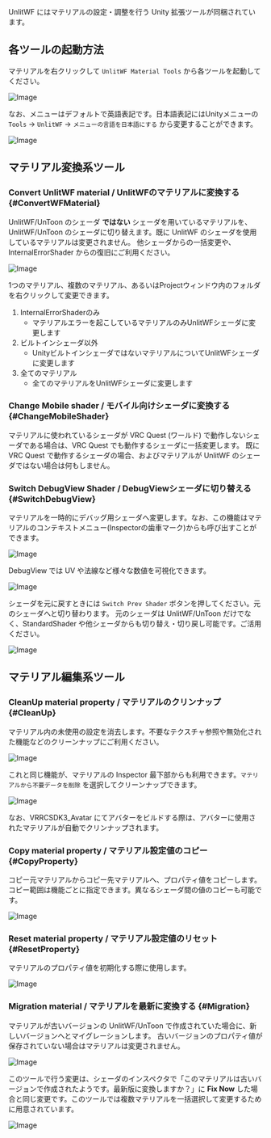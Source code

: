 UnlitWF にはマテリアルの設定・調整を行う Unity 拡張ツールが同梱されています。


## 各ツールの起動方法

マテリアルを右クリックして `UnlitWF Material Tools` から各ツールを起動してください。

![Image](./img/tools-01.png)

なお、メニューはデフォルトで英語表記です。日本語表記にはUnityメニューの `Tools` → `UnlitWF` → `メニューの言語を日本語にする` から変更することができます。

![Image](./img/tools-02.png)


## マテリアル変換系ツール

### Convert UnlitWF material / UnlitWFのマテリアルに変換する {#ConvertWFMaterial}

UnlitWF/UnToon のシェーダ **ではない** シェーダを用いているマテリアルを、UnlitWF/UnToon のシェーダに切り替えます。既に UnlitWF のシェーダを使用しているマテリアルは変更されません。
他シェーダからの一括変更や、InternalErrorShader からの復旧にご利用ください。

![Image](./img/tools-12.png)

1つのマテリアル、複数のマテリアル、あるいはProjectウィンドウ内のフォルダを右クリックして変更できます。

1. InternalErrorShaderのみ
    - マテリアルエラーを起こしているマテリアルのみUnlitWFシェーダに変更します
2. ビルトインシェーダ以外
    - UnityビルトインシェーダではないマテリアルについてUnlitWFシェーダに変更します
3. 全てのマテリアル
    - 全てのマテリアルをUnlitWFシェーダに変更します


### Change Mobile shader / モバイル向けシェーダに変換する {#ChangeMobileShader}

マテリアルに使われているシェーダが VRC Quest (ワールド) で動作しないシェーダである場合は、VRC Quest でも動作するシェーダに一括変更します。
既に VRC Quest で動作するシェーダの場合、およびマテリアルが UnlitWF のシェーダではない場合は何もしません。

### Switch DebugView Shader / DebugViewシェーダに切り替える {#SwitchDebugView}

マテリアルを一時的にデバッグ用シェーダへ変更します。なお、この機能はマテリアルのコンテキストメニュー(Inspectorの歯車マーク)からも呼び出すことができます。

![Image](./img/tools-03.png)

DebugView では UV や法線など様々な数値を可視化できます。

![Image](./img/tools-04.png)

シェーダを元に戻すときには `Switch Prev Shader` ボタンを押してください。元のシェーダへと切り替わります。
元のシェーダは UnlitWF/UnToon だけでなく、StandardShader や他シェーダからも切り替え・切り戻し可能です。ご活用ください。

![Image](./img/tools-05.png)


## マテリアル編集系ツール

### CleanUp material property / マテリアルのクリンナップ {#CleanUp}

マテリアル内の未使用の設定を消去します。不要なテクスチャ参照や無効化された機能などのクリーンナップにご利用ください。

![Image](./img/tools-06.png)

これと同じ機能が、マテリアルの Inspector 最下部からも利用できます。`マテリアルから不要データを削除` を選択してクリーンナップできます。

![Image](./img/tools-07.png)

なお、VRRCSDK3_Avatar にてアバターをビルドする際は、アバターに使用されたマテリアルが自動でクリンナップされます。


### Copy material property / マテリアル設定値のコピー {#CopyProperty}

コピー元マテリアルからコピー先マテリアルへ、プロパティ値をコピーします。コピー範囲は機能ごとに指定できます。異なるシェーダ間の値のコピーも可能です。

![Image](./img/tools-08.png)


### Reset material property / マテリアル設定値のリセット {#ResetProperty}

マテリアルのプロパティ値を初期化する際に使用します。

![Image](./img/tools-09.png)


### Migration material / マテリアルを最新に変換する {#Migration}

マテリアルが古いバージョンの UnlitWF/UnToon で作成されていた場合に、新しいバージョンへとマイグレーションします。
古いバージョンのプロパティ値が保存されていない場合はマテリアルは変更されません。

![Image](./img/tools-10.png)

このツールで行う変更は、シェーダのインスペクタで「このマテリアルは古いバージョンで作成されたようです。最新版に変換しますか？」に **Fix Now** した場合と同じ変更です。このツールでは複数マテリアルを一括選択して変更するために用意されています。

![Image](./img/tools-11.png)
